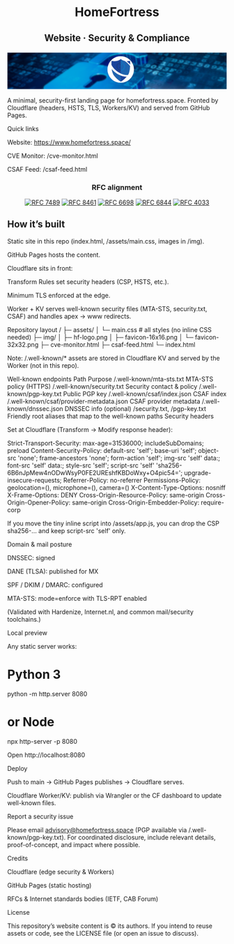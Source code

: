 # <p align="center"> HomeFortress </p>
## <p align="center"> Website · Security & Compliance </p>

<p align="center">
  <img src="https://github.com/RJM-HF/Mail-Security/blob/main/Media/mail-security-banner.png?raw=true" alt="Alt text"/>
</p>



A minimal, security-first landing page for homefortress.space.
Fronted by Cloudflare (headers, HSTS, TLS, Workers/KV) and served from GitHub Pages.

</div>
Quick links

Website: https://www.homefortress.space/

CVE Monitor: /cve-monitor.html

CSAF Feed: /csaf-feed.html

<h3 align="center">RFC alignment</h3>
<p align="center"> <a href="https://www.rfc-editor.org/rfc/rfc7489"><img alt="RFC 7489" src="https://img.shields.io/badge/RFC%207489-DMARC-0ea5e9"></a> <a href="https://www.rfc-editor.org/rfc/rfc8461"><img alt="RFC 8461" src="https://img.shields.io/badge/RFC%208461-MTA--STS-22c55e"></a> <a href="https://www.rfc-editor.org/rfc/rfc6698"><img alt="RFC 6698" src="https://img.shields.io/badge/RFC%206698-DANE-16a34a"></a> <a href="https://www.rfc-editor.org/rfc/rfc6844"><img alt="RFC 6844" src="https://img.shields.io/badge/RFC%206844-CAA-f59e0b"></a> <a href="https://www.rfc-editor.org/rfc/rfc4033"><img alt="RFC 4033" src="https://img.shields.io/badge/RFC%204033-DNSSEC-8b5cf6"></a> </p>


<h2>How it’s built</h2>

Static site in this repo (index.html, /assets/main.css, images in /img).

GitHub Pages hosts the content.

Cloudflare sits in front:

Transform Rules set security headers (CSP, HSTS, etc.).

Minimum TLS enforced at the edge.

Worker + KV serves well-known security files (MTA-STS, security.txt, CSAF) and handles apex → www redirects.

Repository layout
/
├─ assets/
│  └─ main.css                 # all styles (no inline CSS needed)
├─ img/
│  ├─ hf-logo.png
│  ├─ favicon-16x16.png
│  └─ favicon-32x32.png
├─ cve-monitor.html
├─ csaf-feed.html
└─ index.html


Note: /.well-known/* assets are stored in Cloudflare KV and served by the Worker (not in this repo).

Well-known endpoints
Path	Purpose
/.well-known/mta-sts.txt	MTA-STS policy (HTTPS)
/.well-known/security.txt	Security contact & policy
/.well-known/pgp-key.txt	Public PGP key
/.well-known/csaf/index.json	CSAF index
/.well-known/csaf/provider-metadata.json	CSAF provider metadata
/.well-known/dnssec.json	DNSSEC info (optional)
/security.txt, /pgp-key.txt	Friendly root aliases that map to the well-known paths
Security headers

Set at Cloudflare (Transform → Modify response header):

Strict-Transport-Security: max-age=31536000; includeSubDomains; preload
Content-Security-Policy: default-src 'self'; base-uri 'self'; object-src 'none'; frame-ancestors 'none'; form-action 'self'; img-src 'self' data:; font-src 'self' data:; style-src 'self'; script-src 'self' 'sha256-6B6nJpMew4nODwWsyP0FE2UREshfKBDoWxy+O4pic54='; upgrade-insecure-requests;
Referrer-Policy: no-referrer
Permissions-Policy: geolocation=(), microphone=(), camera=()
X-Content-Type-Options: nosniff
X-Frame-Options: DENY
Cross-Origin-Resource-Policy: same-origin
Cross-Origin-Opener-Policy: same-origin
Cross-Origin-Embedder-Policy: require-corp


If you move the tiny inline script into /assets/app.js, you can drop the CSP sha256-… and keep script-src 'self' only.

Domain & mail posture

DNSSEC: signed

DANE (TLSA): published for MX

SPF / DKIM / DMARC: configured

MTA-STS: mode=enforce with TLS-RPT enabled

(Validated with Hardenize, Internet.nl, and common mail/security toolchains.)

Local preview

Any static server works:

# Python 3
python -m http.server 8080

# or Node
npx http-server -p 8080


Open http://localhost:8080

Deploy

Push to main → GitHub Pages publishes → Cloudflare serves.

Cloudflare Worker/KV: publish via Wrangler or the CF dashboard to update well-known files.

Report a security issue

Please email advisory@homefortress.space
 (PGP available via /.well-known/pgp-key.txt).
For coordinated disclosure, include relevant details, proof-of-concept, and impact where possible.

Credits

Cloudflare (edge security & Workers)

GitHub Pages (static hosting)

RFCs & Internet standards bodies (IETF, CAB Forum)

License

This repository’s website content is © its authors.
If you intend to reuse assets or code, see the LICENSE file (or open an issue to discuss).
